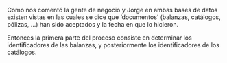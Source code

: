 Como nos comentó la gente de negocio y Jorge en ambas bases de datos existen vistas en las cuales se dice que ‘documentos’ (balanzas, catálogos, pólizas, …) han sido aceptados y la fecha en que lo hicieron.

Entonces la primera parte del proceso consiste en determinar los identificadores de las balanzas, y posteriormente los identificadores de los catálogos. 
